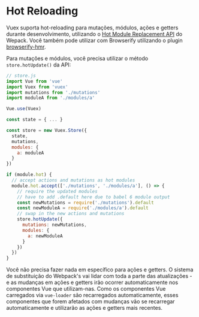 # Hot Reloading

Vuex suporta hot-reloading para mutações, módulos, ações e getters durante desenvolvimento, utilizando o [Hot Module Replacement API](https://webpack.github.io/docs/hot-module-replacement.html) do Wepack. Você também pode utilizar com Browserify utilizando o plugin [browserify-hmr](https://github.com/AgentME/browserify-hmr/).

Para mutações e módulos, você precisa utilizar o método `store.hotUpdate()` da API:

``` js
// store.js
import Vue from 'vue'
import Vuex from 'vuex'
import mutations from './mutations'
import moduleA from './modules/a'

Vue.use(Vuex)

const state = { ... }

const store = new Vuex.Store({
  state,
  mutations,
  modules: {
    a: moduleA
  }
})

if (module.hot) {
  // accept actions and mutations as hot modules
  module.hot.accept(['./mutations', './modules/a'], () => {
    // require the updated modules
    // have to add .default here due to babel 6 module output
    const newMutations = require('./mutations').default
    const newModuleA = require('./modules/a').default
    // swap in the new actions and mutations
    store.hotUpdate({
      mutations: newMutations,
      modules: {
        a: newModuleA
      }
    })
  })
}
```

Você não precisa fazer nada em específico para ações e getters. O sistema de substituição do Webpack's vai lidar com toda a parte das atualizações - e as mudanças em ações e getters irão ocorrer automaticamente nos componentes Vue que utilizam-nas. Como os componentes Vue carregados via `vue-loader` são recarregados automaticamente, esses componentes que forem afetados com mudanças vão se recarregar automaticamente e utilizarão as ações e getters mais recentes.

